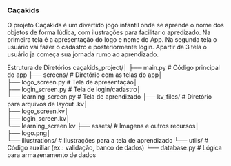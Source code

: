 ### Caçakids
O projeto Caçakids é um divertido jogo infantil onde se aprende o nome dos objetos de forma lúdica, com ilustrações para facilitar o apredizado.
Na primeira tela é a apresentação do logo e nome do App. Na segunda tela o usuário vai fazer o cadastro e posteriormente login. Apartir da 3 tela o usuário ja começa sua jornada rumo ao aprendizado.

Estrutura de Diretórios
caçakids_project/│
├── main.py             # Código principal do app
├── screens/            # Diretório com as telas do app│   
├── logo_screen.py      # Tela de apresentação│   
├── login_screen.py     # Tela de login/cadastro│   
└── learning_screen.py  # Tela de aprendizado
├── kv_files/           # Diretório para arquivos de layout .kv│   
├── logo_screen.kv│   
├── login_screen.kv│   
└── learning_screen.kv
├── assets/             # Imagens e outros recursos│   
├── logo.png│   
└── illustrations/      # Ilustrações para a tela de aprendizado
└── utils/              # Código auxiliar (ex.: validação, banco de dados)
    └── database.py     # Lógica para armazenamento de dados

